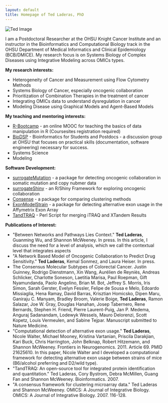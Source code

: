 ```yaml
---
layout: default
title: Homepage of Ted Laderas, PhD
---
```


![Ted Image]({{site.url}}/images/ted-headshot.png)

I am a Postdoctoral Researcher at the OHSU Knight Cancer Institute and an instructor 
in the Bioinformatics and Computational Biology track in the OHSU Department of
Medical Informatics and Clinical Epidemiology (BCB/DMICE). My research focus is on Systems Biology of Complex Diseases using Integrative Modeling across OMICs types.

**My research interests:**

+  Heterogeneity of Cancer and Measurement using Flow Cytometry Methods
+  Systems Biology of Cancer, especially oncogenic collaboration
+  Prioritization of Combination Therapies in the treatment of cancer
+  Integrating OMICs data to understand dysregulation in cancer
+  Modeling Disease using Graphical Models and Agent-Based Models

**My teaching and mentoring interests:**

+ [R-Bootcamp](https://www.coursesites.com/s/_Rbootcamp) - an online MOOC for teaching the basics of data manipulation in R (Coursesites registration required)
+ [BioDSP](http://biodsp.slack.com) - Bioinformatics for Students and Postdocs - a discussion group at OHSU that focuses on practical skills (documentation, software engineering) necessary for success.
+ Systems Science 
+ Modeling 

**Software Development:**

+ [surrogateMutation](https://github.com/laderast/surrogateMutation) - a package for detecting oncogenic collaboration in somatic mutation and copy nubmer data
+ [surrogateShiny](https://github.com/laderast/surrogateShiny) - an R/Shiny Framework for exploring oncogenic collaboration
+ [Consense](https://github.com/laderast/surrogateMutation) - a package for comparing clustering methods
+ [ExonModelStrain](https://github.com/laderast/ExonModelStrain) - a package for detecting alternative exon usage in the Affymetrix Exon Array
+ [TandTRAQ]() - Perl Script for merging iTRAQ and XTandem Results

**Publications of Interest:**

+ "Between Networks and Pathways Lies Context." **Ted Laderas**, Guanming Wu, and Shannon McWeeney. In press. In this article, I discuss the need for a level of analysis, which we call the contextual level that integrates aspects 
+ "A Network Based Model of Oncogenic Collaboration to Predict Drug Sensitivity." **Ted Laderas**, Kemal Sonmez, and Laura Heiser. In press.
+ The Consensus Molecular Subtypes of Colorectal Cancer. Justin Guinney, Rodrigo Dienstmann, Xin Wang, Aurélien de Reyniès, Andreas Schlicker, Charlotte Soneson, Laetitia Marisa, Paul Roepman, Gift Nyamundanda, Paolo Angelino, Brian M. Bot, Jeffrey S. Morris, Iris Simon, Sarah Gerster, Evelyn Fessler, Felipe de Sousa e Melo, Edoardo Missiaglia, Hena Ramay, David Barras, Krisztian Homicsko, Dipen Maru, Ganiraju C. Manyam, Bradley Broom, Valerie Boige, **Ted Laderas**, Ramon Salazar, Joe W. Gray, Douglas Hanahan, Josep Tabernero, Rene Bernards, Stephen H. Friend, Pierre Laurent-Puig, Jan P. Medema, Anguraj Sadanandam, Lodewyk Wessels, Mauro Delorenzi, Scott Kopetz, Louis Vermeulen, and Sabine Tejpar. Manuscript submitted to Nature Medicine.
+ "Computational detection of alternative exon usage." **Ted Laderas**, Nicole Walter, Michael Mooney, Kristina Vartanian, Priscila Darakjian, Kari Buck, Chris Harrington, John Belknap, Robert Hitzemann, and Shannon McWeeney.  Frontiers in Neurogenomics. 2011. Article 69. PMID 21625610. In this paper, Nicole Walter and I developed a computational framework for detecting alternative exon usage between strains of mice (B6/alcohol preferring and D2/wild type).
+ "TandTRAQ: An open-source tool for integrated protein identification and quantitation." Ted Laderas, Cory Bystrom, Debra McMillen, Guang Fan and Shannon McWeeney.  Bioinformatics. 2007. 
+ "A consensus framework for clustering microarray data."  Ted Laderas and Shannon McWeeney. OMICS: A Journal of Integrative Biology. OMICS: A Journal of Integrative Biology.  2007. 116-128.